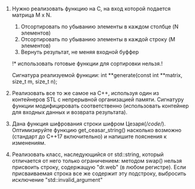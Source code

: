 1. Нужно реализовать функцию на C, на вход которой подается матрица M x N.
    1) Отсортировать по убыванию элементы в каждом столбце (N элементов)
    2) Отсортировать по убыванию элементы в каждой строку (M элементов)
    3) Вернуть результат, не меняя входной буффер
  
    
    !* использовать готовые функции для сортировки нельзя.!
  
    Сигнатура реализуемой функции:
    int **generate(const int **matrix, size_t m, size_t n);
   
2. Реализовать все то же самое на С++, используя один из контейнеров STL с 
    непрерывной организацией памяти. Сигнатуру функции модифицировать 
    соответственно (использовать контейнер для входных данных и возврата 
    результата).
 
3. Дана функция шифрования строки шифром Цезаря(/*code*/). Оптимизируйте функцию 
    get_ceasar_string() насколько возможно (стандарт до С++17 включительно) и 
    напишите пояснения к изменениям.
    
4. Реализовать класс, наследующийся от std::string, который отличается от 
    него только ограничением: методом swap() нельзя присвоить строку, 
    содержащую "dr.web" (в любом регистре). Если присваиваемая строка все же 
    содержит эту подстроку, выбросить исключение "std::invalid_argument"

